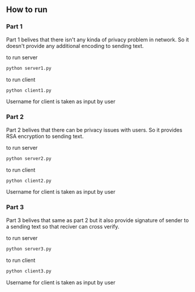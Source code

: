 ## How to run
### Part 1
Part 1 belives that there isn't any kinda of privacy problem in network. So it doesn't provide any additional encoding to sending text.

to run server
```bash
python server1.py
```
to run client
```bash
python client1.py
```
Username for client is taken as input by user

### Part 2
Part 2 belives that there can be privacy issues with users. So it provides RSA encryption to sending text.

to run server
```bash
python server2.py
```
to run client
```bash
python client2.py
```
Username for client is taken as input by user

### Part 3
Part 3 belives that same as part 2 but it also provide signature of sender to a sending text so that reciver can cross verify.

to run server
```bash
python server3.py
```
to run client
```bash
python client3.py
```
Username for client is taken as input by user
